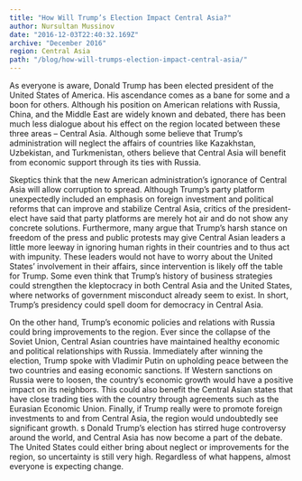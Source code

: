 ```yaml
---
title: "How Will Trump’s Election Impact Central Asia?"
author: Nursultan Mussinov  
date: "2016-12-03T22:40:32.169Z"
archive: "December 2016"
region: Central Asia
path: "/blog/how-will-trumps-election-impact-central-asia/"
---
```


As everyone is aware, Donald Trump has been elected president of the United States of America. His ascendance comes as a bane for some and a boon for others. Although his position on American relations with Russia, China, and the Middle East are widely known and debated, there has been much less dialogue about his effect on the region located between these three areas – Central Asia. Although some believe that Trump’s administration will neglect the affairs of countries like Kazakhstan, Uzbekistan, and Turkmenistan, others believe that Central Asia will benefit from economic support through its ties with Russia.

Skeptics think that the new American administration’s ignorance of Central Asia will allow corruption to spread. Although Trump’s party platform unexpectedly included an emphasis on foreign investment and political reforms that can improve and stabilize Central Asia, critics of the president-elect have said that party platforms are merely hot air and do not show any concrete solutions. Furthermore, many argue that Trump’s harsh stance on freedom of the press and public protests may give Central Asian leaders a little more leeway in ignoring human rights in their countries and to thus act with impunity. These leaders would not have to worry about the United States’ involvement in their affairs, since intervention is likely off the table for Trump. Some even think that Trump’s history of business strategies could strengthen the kleptocracy in both Central Asia and the United States, where networks of government misconduct already seem to exist. In short, Trump’s presidency could spell doom for democracy in Central Asia.

On the other hand, Trump’s economic policies and relations with Russia could bring improvements to the region. Ever since the collapse of the Soviet Union, Central Asian countries have maintained healthy economic and political relationships with Russia. Immediately after winning the election, Trump spoke with Vladimir Putin on upholding peace between the two countries and easing economic sanctions. If Western sanctions on Russia were to loosen, the country’s economic growth would have a positive impact on its neighbors. This could also benefit the Central Asian states that have close trading ties with the country through agreements such as the Eurasian Economic Union. Finally, if Trump really were to promote foreign investments to and from Central Asia, the region would undoubtedly see significant growth.
s
Donald Trump’s election has stirred huge controversy around the world, and Central Asia has now become a part of the debate. The United States could either bring about neglect or improvements for the region, so uncertainty is still very high. Regardless of what happens, almost everyone is expecting change.
